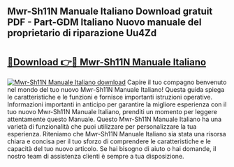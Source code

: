 ## Mwr-Sh11N Manuale Italiano Download gratuit PDF - Part-GDM Italiano Nuovo manuale del proprietario di riparazione Uu4Zd

# <h2><a href="http://dfgbrvx.blite.top/?on=Mwr-Sh11N+Manuale+Italiano">🔗Download 👉🔴 Mwr-Sh11N Manuale Italiano</a></h2>

[![Mwr-Sh11N Manuale Italiano download](https://i.imgur.com/lujVjoI.png)](http://dfgbrvx.blite.top/?on=Mwr-Sh11N+Manuale+Italiano)
Capire il tuo compagno benvenuto nel mondo del tuo nuovo Mwr-Sh11N Manuale Italiano! Questa guida spiega le caratteristiche e le funzioni e fornisce importanti istruzioni operative. Informazioni importanti in anticipo per garantire la migliore esperienza con il tuo nuovo Mwr-Sh11N Manuale Italiano, prenditi un momento per leggere attentamente questo Manuale. Questo Mwr-Sh11N Manuale Italiano ha una varietà di funzionalità che puoi utilizzare per personalizzare la tua esperienza. Riteniamo che Mwr-Sh11N Manuale Italiano sia stata una risorsa chiara e concisa per il tuo sforzo di comprendere le caratteristiche e le capacità del tuo nuovo articolo. Se hai bisogno di aiuto o hai domande, il nostro team di assistenza clienti è sempre a tua disposizione.
